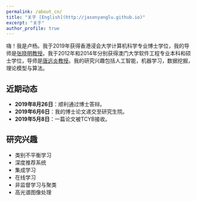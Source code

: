 ```yaml
---
permalink: /about_cn/
title: "关于 [English](http://jasonyanglu.github.io)"
excerpt: "关于"
author_profile: true
---
```



嗨！我是卢杨。我于2019年获得香港浸会大学计算机科学专业博士学位，我的导师是[张晓明教授](http://www.comp.hkbu.edu.hk/~ymc/)。我于2012年和2014年分别获得澳门大学软件工程专业本科和硕士学位，导师是[唐远炎教授](https://www.fst.um.edu.mo/en/staff/fstyyt.html)。我的研究兴趣包括人工智能，机器学习，数据挖掘，理论模型与算法。



## 近期动态

* **2019年8月26日**：顺利通过博士答辩。
* **2019年6月6日**：我的博士论文递交至研究生院。
* **2019年5月8日**：一篇论文被TCYB接收。



## 研究兴趣

* 类别不平衡学习
* 深度推荐系统
* 集成学习
* 在线学习
* 非监督学习与聚类
* 高光谱图像处理

 